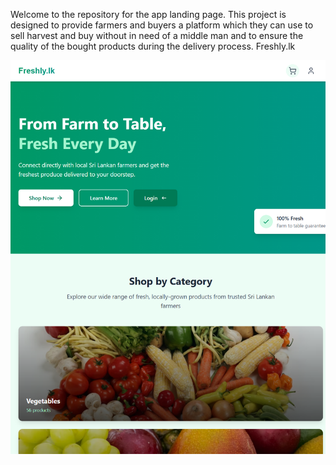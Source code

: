Welcome to the repository for the app landing page. This project is designed to provide farmers and buyers a platform which they can use to sell harvest and buy without in need of a middle man and to ensure the quality of the bought products during the delivery process. Freshly.lk

![image alt](https://github.com/ransilu57/Project-Freshly.lk/blob/main/localhost_5173_.png?raw=true)
